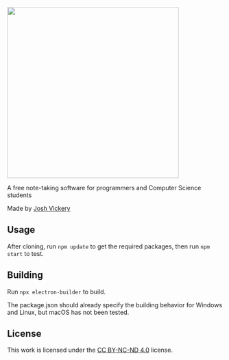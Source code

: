 <img  src="https://codexnotes.com/logo.png"  width="400" />

A free note-taking software for programmers and Computer Science students

Made by [Josh Vickery](https://jcv8000.github.io)

## Usage

After cloning, run  ``npm update`` to get the required packages, then run ``npm start`` to test.

## Building

Run ``npx electron-builder`` to build.

The package.json should already specify the building behavior for Windows and Linux, but macOS has not been tested.

## License

This work is licensed under the [CC BY-NC-ND 4.0](https://creativecommons.org/licenses/by-nc-nd/4.0) license.
